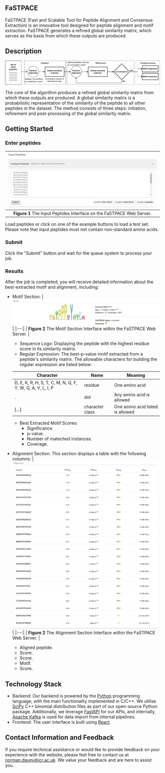 ## FaSTPACE
FaSTPACE (Fast and Scalable Tool for Peptide Alignment and Consensus Extraction) is an innovative tool designed for peptide alignment and motif extraction. FaSTPACE generates a refined global similarity matrix, which serves as the basis from which these outputs are produced.

## Description

![FaSTPACE algorithm](https://raw.githubusercontent.com/hkotb/fastpace/master/img/algorithm.png)

The core of the algorithm produces a refined global similarity matrix from which these outputs are produced. A global similarity matrix is a probabilistic representation of the similarity of the peptide to all other peptides in the dataset. The method consists of three steps: initiation, refinement and post-processing of the global similarity matrix.

## Getting Started

### Enter peptides

| ![input](https://raw.githubusercontent.com/hkotb/fastpace/master/img/input.png) |
|:--:|
| **Figure 1** The Input Peptides Interface on the FaSTPACE Web Server. |
Load peptides or click on one of the example buttons to load a test set. Please note that input peptides must not contain non-standard amino acids.

### Submit
Click the "Submit" button and wait for the queue system to process your job.

### Results
After the job is completed, you will receive detailed information about the best-extracted motif and alignment, including:

- Motif Section:
| ![motif](https://raw.githubusercontent.com/hkotb/fastpace/master/img/motif.png) |
|:--:|
| **Figure 2** The Motif Section Interface within the FaSTPACE Web Server. |
    - Sequence Logo: Displaying the peptide with the highest residue score in its similarity matrix.
    - Regular Expression: The best-p-value motif extracted from a peptide's similarity matrix. The allowable characters for building the regular expression are listed below:
    <table align="center">
    <thead>
    <tr>
    <th align="center">Character</th><th align="center">Name</th><th align="center">Meaning</th>
    </tr>
    </thead>
    <tbody>
    <tr>
    <td>D, E, K, R, H, S, T, C, M, N, Q, F, Y, W, G, A, V, L, I, P</td><td>residue</td><td>One amino acid</td>
    </tr>
    <tr>
    <td>.</td><td>dot</td><td>Any amino acid is allowed</td>
    </tr>
    <tr>
    <td>[...]</td><td>character class</td><td>One amino acid listed is allowed</td>
    </tr>
    </tbody>
    </table>
    
    - Best Extracted Motif Scores: 
        - Significance.
        - p-value.
        - Number of mateched instances.
        - Coverage.
- Alignment Section: This section displays a table with the following columns:
| ![alignment](https://raw.githubusercontent.com/hkotb/fastpace/master/img/alignment.png) |
|:--:|
| **Figure 2** The Alignment Section Interface within the FaSTPACE Web Server. |
    - Aligned peptide.
    - Score.
    - Score.
    - Motif.
    - Score.

## Technology Stack
- Backend: Our backend is powered by the [Python](https://www.python.org/) programming language, with the main functionality implemented in C/C++. We utilise [SciPy](https://scipy.org/) C++ binomial distribution files as part of our open-source Python package. Additionally, we leverage [FastAPI](https://fastapi.tiangolo.com/) for our APIs, and internally, [Apache Kafka](https://kafka.apache.org/) is used for data import from internal pipelines.
- Frontend: The user interface is built using [React](https://react.dev/).

## Contact Information and Feedback
If you require technical assistance or would like to provide feedback on your experience with the website, please feel free to contact us at norman.davey@icr.ac.uk. We value your feedback and are here to assist you.
